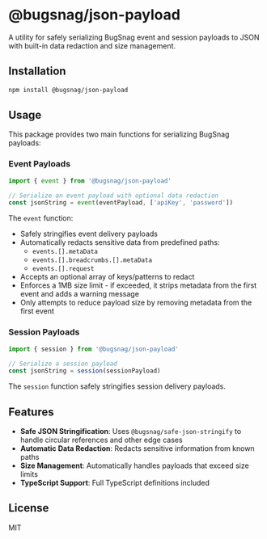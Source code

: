 # @bugsnag/json-payload

A utility for safely serializing BugSnag event and session payloads to JSON with built-in data redaction and size management.

## Installation

```bash
npm install @bugsnag/json-payload
```

## Usage

This package provides two main functions for serializing BugSnag payloads:

### Event Payloads

```javascript
import { event } from '@bugsnag/json-payload'

// Serialize an event payload with optional data redaction
const jsonString = event(eventPayload, ['apiKey', 'password'])
```

The `event` function:
- Safely stringifies event delivery payloads
- Automatically redacts sensitive data from predefined paths:
  - `events.[].metaData`
  - `events.[].breadcrumbs.[].metaData` 
  - `events.[].request`
- Accepts an optional array of keys/patterns to redact
- Enforces a 1MB size limit - if exceeded, it strips metadata from the first event and adds a warning message
- Only attempts to reduce payload size by removing metadata from the first event

### Session Payloads

```javascript
import { session } from '@bugsnag/json-payload'

// Serialize a session payload
const jsonString = session(sessionPayload)
```

The `session` function safely stringifies session delivery payloads.

## Features

- **Safe JSON Stringification**: Uses `@bugsnag/safe-json-stringify` to handle circular references and other edge cases
- **Automatic Data Redaction**: Redacts sensitive information from known paths
- **Size Management**: Automatically handles payloads that exceed size limits
- **TypeScript Support**: Full TypeScript definitions included

## License

MIT
